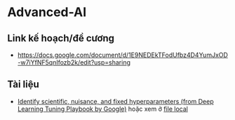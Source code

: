 # Advanced-AI
## Link kế hoạch/đề cương
- https://docs.google.com/document/d/1E9NEDEkTFodUfbz4D4YumJxOD-w7iYfNF5qnIfozb2k/edit?usp=sharing
## Tài liệu
- [Identify scientific, nuisance, and fixed hyperparameters (from Deep Learning Tuning Playbook by Google)](https://developers.google.com/machine-learning/guides/deep-learning-tuning-playbook/scientific#identify_scientific_nuisance_and_fixed_hyperparameters) hoặc xem ở [file local](../Advanced-AI/docs/tuning_playbook/README.md)
